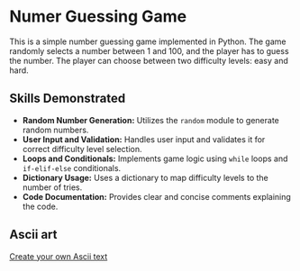 # Numer Guessing Game
This is a simple number guessing game implemented in Python. The game randomly selects a number between 1 and 100, and the player has to guess the number. The player can choose between two difficulty levels: easy and hard.

## Skills Demonstrated

- **Random Number Generation:** Utilizes the `random` module to generate random numbers.
- **User Input and Validation:** Handles user input and validates it for correct difficulty level selection.
- **Loops and Conditionals:** Implements game logic using `while` loops and `if-elif-else` conditionals.
- **Dictionary Usage:** Uses a dictionary to map difficulty levels to the number of tries.
- **Code Documentation:** Provides clear and concise comments explaining the code.

## Ascii art
[Create your own Ascii text](https://patorjk.com/software/taag/#p=display&f=Graffiti&t=Type%20Something%20)
